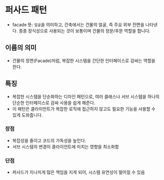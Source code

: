 # 퍼사드 패턴
- facade 뜻: `얼굴`을 의미하고, 건축에서는 건물의 얼굴, 즉 주요 외부 전면을 나타낸다. 종종 장식성으로 사용되는 것이 보통이며 건물의 정문/후문 역할을 합니다.
## 이름의 의미
- 건물의 정면(Facade)처럼, 복잡한 시스템을 간단한 인터페이스로 감싸는 역할을 한다.

## 특징
- 복잡한 시스템을 단순화하는 디자인 패턴으로, 여러 클래스나 서브 시스템을 하나의 단순한 인터페이스로 감싸 사용을 쉽게 해준다.
- 이 패턴은 클라이언트가 복잡한 로직에 접근하지 않고도 필요한 기능을 사용할 수 있게 도와줍니다.

### 장점
- 복잡성을 줄이고 코드의 가독성을 높인다.
- 서브 시스템의 변경이 클라이언트에 미치는 영향을 최소화함

### 단점
- 퍼사드가 지나치게 많은 책임을 지게 되어, 시스템 유연성이 떨어질 수 있음

